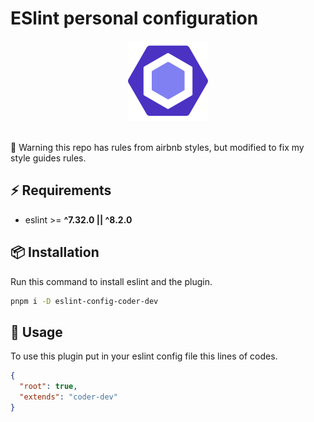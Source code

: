 # ESlint personal configuration

<div align="center">
  <img
    alt="Repository size"
    src="./.github/assets/eslint.svg"
  />
</div>
<br/>

🚨 Warning this repo has rules from airbnb styles, but modified to fix my style guides rules.

## ⚡️ Requirements

- eslint >= **^7.32.0 || ^8.2.0**

## 📦 Installation

Run this command to install eslint and the plugin.

```bash
pnpm i -D eslint-config-coder-dev
```

## 🚀 Usage

To use this plugin put in your eslint config file this lines of codes.

```json
{
  "root": true,
  "extends": "coder-dev"
}
```
